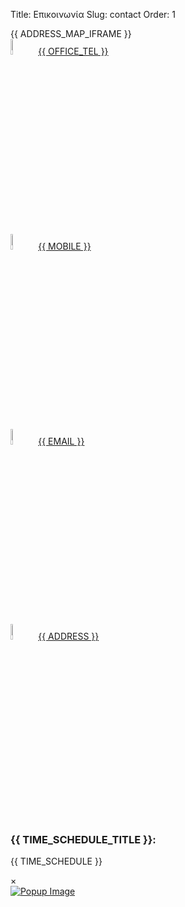 Title: Επικοινωνία
Slug: contact
Order: 1


<div class="content-list">   
    <div class="content-info">
        {{ ADDRESS_MAP_IFRAME }}
    </div>      
    <div class="content-info">
        <img src="{{ SITEURL }}/{{ OFFICE_TEL_IMG }}" alt="Phone Icon"style="width:8%" />
        <a href="javascript:void(0);" onclick="openPopupLink(this)">
            {{ OFFICE_TEL }}
            <img src="{{ SITEURL }}/{{ OFFICE_TEL_QR_IMG }}" style="display:none;" alt="Service Image"/>
        </a>
    </div>
    <div class="content-info">
        <img src="{{ SITEURL }}/{{ MOBILE_IMG }}" alt="Phone Icon"style="width:8%" />
        <a href="javascript:void(0);" onclick="openPopupLink(this)">
            {{ MOBILE }}
            <img src="{{ SITEURL }}/{{ MOBILE_QR_IMG }}" style="display:none;" alt="Service Image"/>
        </a>
    </div>    
    <div class="content-info">
      <img src="{{ SITEURL }}/{{ EMAIL_IMG }}" alt="Email Icon" style="width:8%"/>
      <a href="mailto:{{ EMAIL }}" target="_blank">{{ EMAIL }}</a>
    </div>  
    <div class="content-info">
      <img src="{{ SITEURL }}/{{ ADDRESS_IMG }}" alt="Location Icon" style="width:8%"/>
      <a href="{{ ADDRESS_MAP_URL }}" target="_blank">{{ ADDRESS }}</a>
    </div> 
    <div class="content-list">   
        <div class="content-info">
           <h3>{{ TIME_SCHEDULE_TITLE }}:</h3>
           <p>{{ TIME_SCHEDULE }}</p>
        </div>
    </div>
    <!-- Popup Container -->
    <div id="popup-container" class="popup-container">
        <span class="close-btn" onclick="closePopupLink()">&times;</span>
        <div class="popup-content">
            <a id="popup-link" class="popup-link" href="#" target="_blank">
                <img id="popup-image" class="popup-image" alt="Popup Image">
            </a>
        </div>
    </div>
</div>


